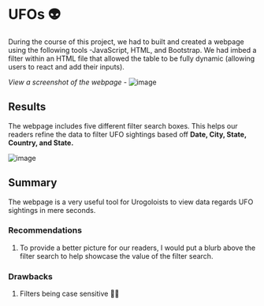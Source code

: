 # UFOs 👽

During the course of this project, we had to built and created a webpage using the following tools -JavaScript, HTML, and Bootstrap. We had imbed a filter within an HTML file that allowed the table to be fully dynamic (allowing users to react and add their inputs).

*View a screenshot of the webpage* - 
![image](https://user-images.githubusercontent.com/102767530/187099100-b3531b0b-3d07-464a-99ac-bfd1082a361d.png)

## Results 

The webpage includes five different filter search boxes. This helps our readers refine the data to filter UFO sightings based off **Date, City, State, Country, and State.**

![image](https://user-images.githubusercontent.com/102767530/187100857-b3afc16b-37a6-4749-bf37-15c52af7e038.png)

## Summary 

The webpage is a very useful tool for Urogoloists to view data regards UFO sightings in mere seconds. 

### Recommendations
1. To provide a better picture for our readers, I would put a blurb above the filter search to help showcase the value of the filter search.

### Drawbacks
1. Filters being case sensitive 👎🏼



